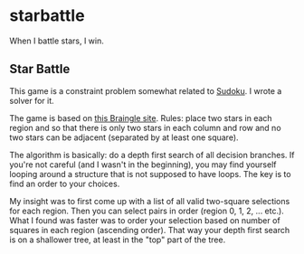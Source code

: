 # starbattle

When I battle stars, I win. 

## Star Battle

This game is a constraint problem somewhat related to [Sudoku](https://github.com/bflanders/sudoku_boards/). I wrote a solver for it. 

The game is based on [this Braingle site](https://www.braingle.com/games/starbattle/). Rules: place two stars in each region and so that there is only two stars in each column and row and no two stars can be adjacent (separated by at least one square).

The algorithm is basically: do a depth first search of all decision branches. If you're not careful (and I wasn't in the beginning), you may find yourself looping around a structure that is not supposed to have loops. The key is to find an order to your choices. 

My insight was to first come up with a list of all valid two-square selections for each region. Then you can select pairs in order (region 0, 1, 2, ... etc.). What I found was faster was to order your selection based on number of squares in each region (ascending order). That way your depth first search is on a shallower tree, at least in the "top" part of the tree. 

